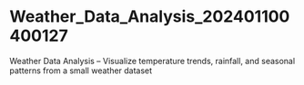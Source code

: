 # Weather_Data_Analysis_202401100400127
Weather Data Analysis – Visualize temperature trends, rainfall, and seasonal patterns from a small weather dataset

